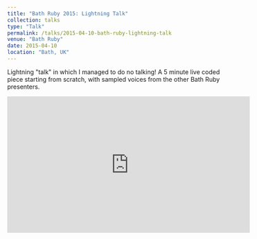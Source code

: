 ```yaml
---
title: "Bath Ruby 2015: Lightning Talk"
collection: talks
type: "Talk"
permalink: /talks/2015-04-10-bath-ruby-lightning-talk
venue: "Bath Ruby"
date: 2015-04-10
location: "Bath, UK"
---
```


Lightning "talk" in which I managed to do no talking! A 5 minute live coded piece starting from scratch, with sampled voices from the other Bath Ruby presenters.

<iframe width="560" height="315" src="https://www.youtube.com/embed/Jp0VKD_7pmw?start=612" title="YouTube video player" frameborder="0" allow="accelerometer; autoplay; clipboard-write; encrypted-media; gyroscope; picture-in-picture" allowfullscreen></iframe>

<script src="https://gist.github.com/xavriley/81c9b00995be6cdf2ea2.js"></script>
